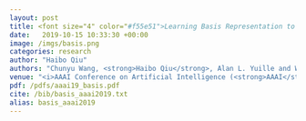 ```yaml
---
layout: post
title: <font size="4" color="#f55e51">Learning Basis Representation to Refine 3D Human Pose Estimations</font>
date:   2019-10-15 10:33:30 +00:00
image: /imgs/basis.png
categories: research
author: "Haibo Qiu"
authors: "Chunyu Wang, <strong>Haibo Qiu</strong>, Alan L. Yuille and Wenjun Zeng"
venue: "<i>AAAI Conference on Artificial Intelligence (<strong>AAAI</strong>)</i>"
pdf: /pdfs/aaai19_basis.pdf
cite: /bib/basis_aaai2019.txt
alias: basis_aaai2019
---
```

